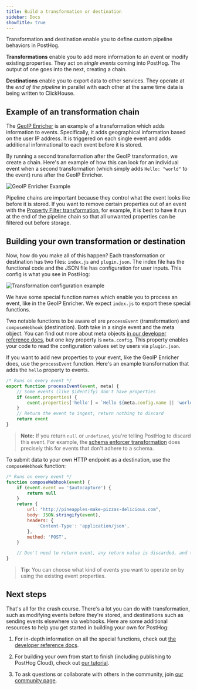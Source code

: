 ```yaml
---
title: Build a transformation or destination
sidebar: Docs
showTitle: true
---
```


Transformation and destination enable you to define custom pipeline behaviors in PostHog.

**Transformations** enable you to add more information to an event or modify existing properties. They act on _single events_ coming into PostHog. The output of one goes into the next, creating a chain.

**Destinations** enable you to export data to other services. They operate at the _end of the pipeline_ in parallel with each other at the same time data is being written to ClickHouse.

## Example of an transformation chain

The [GeoIP Enricher](/cdp/geoip-enrichment) is an example of a transformation which adds information to events. Specifically, it adds geographical information based on the user IP address. It is triggered on each single event and adds additional informational to each event before it is stored.

By running a second transformation after the GeoIP transformation, we create a chain. Here's an example of how this can look for an individual event when a second transformation (which simply adds ```Hello: "world"``` to the event) runs after the GeoIP Enricher. 

![GeoIP Enricher Example](https://res.cloudinary.com/dmukukwp6/image/upload/v1710055416/posthog.com/contents/images/plugins/geoip-plugin-example.png)

Pipeline chains are important because they control what the event looks like before it is stored. If you want to remove certain properties out of an event with the [Property Filter transformation](/cdp/property-filter), for example, it is best to have it run at the end of the pipeline chain so that all unwanted properties can be filtered out before storage.  

## Building your own transformation or destination

Now, how do you make all of this happen? Each transformation or destination has two files: `index.js` and `plugin.json`. The index file has the functional code and the JSON file has configuration for user inputs. This config is what you see in PostHog:

![Transformation configuration example](https://res.cloudinary.com/dmukukwp6/image/upload/v1712101712/posthog.com/contents/images/docs/cdp/app-config.png)

We have some special function names which enable you to process an event, like in the GeoIP Enricher. We expect `index.js` to export these special functions.

Two notable functions to be aware of are `processEvent` (transformation) and `composeWebhook` (destination). Both take in a single event and the meta object. You can find out more about meta objects [in our developer reference docs](/docs/cdp/build/reference#pluginmeta), but one key property is `meta.config`. This property enables your code to read the configuration values set by users via `plugin.json`.

If you want to add new properties to your event, like the GeoIP Enricher does, use the `processEvent` function. Here's an example transformation that adds the `hello` property to events.

```js
/* Runs on every event */
export function processEvent(event, meta) {
    // Some events (like $identify) don't have properties
    if (event.properties) {
        event.properties['hello'] = `Hello ${meta.config.name || 'world'}`
    }
    // Return the event to ingest, return nothing to discard  
    return event
}
```

> **Note:** If you return `null` or `undefined`, you're telling PostHog to discard this event. For example, the [schema enforcer transformation](https://github.com/PostHog/posthog-schema-enforcer-plugin) does precisely this for events that don't adhere to a schema.

To submit data to your own HTTP endpoint as a destination, use the `composeWebhook` function:

```js
/* Runs on every event */
function composeWebhook(event) {
    if (event.event == '$autocapture') {
        return null
    }
    return {
        url: "http://pineapples-make-pizzas-delicious.com",
        body: JSON.stringify(event),
        headers: {
            'Content-Type': 'application/json',
        },
        method: 'POST',
    }

    // Don't need to return event, any return value is discarded, and the event is not modified
}
```

> **Tip**: You can choose what kind of events you want to operate on by using the existing event properties.

## Next steps

That's all for the crash course. There's a lot you can do with transformation, such as modifying events before they're stored, and destinations such as sending events elsewhere via webhooks. Here are some additional resources to help you get started in building your own for PostHog:

1. For in-depth information on all the special functions, check out [the developer reference docs](/docs/cdp/build/reference).

2. For building your own from start to finish (including publishing to PostHog Cloud), check out [our tutorial](/docs/cdp/build/tutorial).

3. To ask questions or collaborate with others in the community, join [our community page](/questions).
